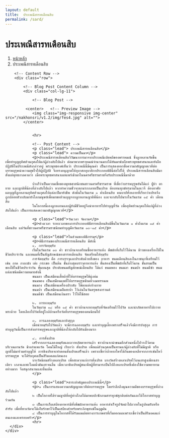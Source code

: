 ```yaml
---
layout: default
title:  ประเพณีสารทเดือนสิบ
permalink: /sard/
---
```



<div class="container">
<!-- Page Heading/Breadcrumbs -->
  <div class="row">
            <div class="col-lg-12">
                <h1 class="page-header"> ประเพณีสารทเดือนสิบ
                </h1>
                <ol class="breadcrumb">
                    <li><a href="../index.html">หน้าหลัก</a>
                    </li>
                    <li class="active"> ประเพณีสารทเดือนสิบ</li>
                </ol>
            </div>
        </div>
        <!-- /.row -->

        <!-- Content Row -->
        <div class="row">

            <!-- Blog Post Content Column -->
            <div class="col-lg-11">

                <!-- Blog Post -->

             <center>   <!-- Preview Image -->
                <img class="img-responsive img-center" src="/nakhonsri/v1.2/img/fes4.jpg" alt="">
            </center>


                <hr>

                <!-- Post Content -->
                <p class="lead"> ประเพณีสารทเดือนสิบ</p>
                <p class="lead"> ความเป็นมา</p>
                <p>ประเพณีสารทเดือนสิบวิวัฒนาการมาจากประเพณีเปตพลีของพราหมณ์ ซึ่งลูกหลานจัดขึ้น เพื่อทำบุญอุทิศส่วนกุศลให้แก่ผู้ล่วงลับไปแล้ว ต่อมาพวกพราหมณ์จำนวนมากได้หันมานับถือพระพุทธศาสนาและยังถือปฏิบัติในประเพณีดังกล่าวอยู่ พระพุทธองค์เห็นว่า ประเพณีนี้มีคุณค่า เป็นการแสดงออกซึ่งความกตัญญูกตเวทีต่อบรรพบุรุษนำความสุขใจให้ผู้ปฏิบัติ จึงทรงอนุญาตให้อุบาสกอุบาสิกาประกอบพิธีนี้ต่อไปได้ ประเพณีสารทเดือนสิบมีมาตั้งแต่พุทธกาลคาดว่า เมื่อพระพุทธศาสนาเผยแพร่เข้ามาในนครศรีธรรมราชจึงรับประเพณีนี้มาด้วย

                บ้างก็ว่าเป็นความเชื่อของพุทธศาสนิกชนชาวนครศรีธรรมราช ที่เชื่อว่าบรรพบุรุษอันได้แก่ ปู่ย่า ตายาย และญาติพี่น้องที่ล่วงลับไปแล้ว หากทำความชั่วจะตกนรกกลายเป็นเปรต ต้องทนทุกข์ทรมานในอเวจี ต้องอาศัยผลบุญที่ลูกหลานอุทิศส่วนกุศลให้แต่ละปีมายังชีพ ดังนั้นในวันแรม ๑ ค่ำเดือนสิบ คนบาปทั้งหลายที่เรียกว่าเปรตจึงถูกปล่อยตัวกลับมายังโลกมนุษย์เพื่อมาขอส่วนบุญจากลูกหลานญาติพี่น้อง และจะกลับไปนรกในวันแรม ๑๕ ค่ำ เดือนสิบ
                ในโอกาสนี้เองลูกหลานและผู้ยังมีชีวิตอยู่จึงนำอาหารไปทำบุญที่วัด เพื่ออุทิศส่วนกุศลให้แก่ผู้ที่ล่วงลับไปแล้ว เป็นการแสดงความกตัญญูกตเวที</p>

                <p class="lead">วันเวลา จัดงาน</p>
                <p>ช่วงเวลา ระยะเวลาของการประกอบพิธีสารทเดือนสิบมีขึ้นในวันแรม ๑ ค่ำถึงแรม ๑๕ ค่ำ เดือนสิบ แต่วันที่ชาวนครศรีธรรมราชนิยมทำบุญคือวันแรม ๑๓-๑๕ ค่ำ</p>

                <p class="lead">ในส่วนของพิธีกรรม</p>
                <p>พิธีกรรมของประเพณีสารทเดือนสิบ มีดังนี้
                ๑. การจัดหฺมฺรับ
                เริ่มในวันแรม ๑๓ ค่ำ ชาวบ้านจะเตรียมซื้ออาหารแห้ง พืชผักที่เก็บไว้ได้นาน ข้าวของเครื่องใช้ในชีวิตประจำวัน และขนมที่เป็นสัญลักษณ์ของสารทเดือนสิบ จัดเตรียมใส่หฺมฺรับ
                การจัดหฺมฺรับ คือ การบรรจุและประดับด้วยสิ่งของ อาหาร ขนมเดือนสิบลงในภาชนะที่เตรียมไว้ เช่น ถาด กาละมัง เข่ง กระเชอ เป็นต้น ชั้นล่างสุดบรรจุอาหารแห้ง ชั้นสองเป็นพืชผักที่เก็บไว้นาน ชั้นสามเป็นของใช้ในชีวิตประจำวัน ขั้นบนสุด ประดับขนมสัญลักษณ์เดือนสิบ ได้แก่ ขนมพอง ขนมลา ขนมบ้า ขนมดีซำ ขนมแต่ละชนิดมีความหมายดังนี้
                ขนมลา เป็นเสมือนเสื้อผ้าที่ให้บรรพบุรุษใช้นุ่งห่ม
                ขนมพอง เป็นเสมือนแพที่ให้บรรพบุรุษข้ามห้วงมหรรณพ
                ขนมกง เป็นเสมือนเครื่องประดับ ใช้ตกแต่งร่างกาย
                ขนมบ้า เป็นเสมือนเมล็ดสะบ้า ไว้เล่นในวันตรุษสงกรานต์
                ขนมดีซำ เป็นเสมือนเงินตรา ไว้ให้ใช้สอย

                ๒. การยกหฺมฺรับ
                ในวันแรม ๑๔ หรือ ๑๕ ค่ำ ชาวบ้านจะยกหฺมฺรับที่จัดเตรียมไว้ไปวัด และนำภัตตาหารไปถวายพระด้วย โดยเลือกไปวัดที่อยู่ใกล้บ้านหรือวัดที่บรรพบุรุษของตนนิยมไป

                ๓. การฉลองหฺมฺรับและบังสุกุล
                เมื่อนำหมฺรับไปวัดแล้ว จะมีการฉลองหฺมฺรับ และทำบุญเลี้ยงพระเสร็จแล้วจึงมีการบังสุกุล การทำบุญวันนี้เป็นการส่งบรรพบุรุษและญาติพี่น้องให้กลับไปยังเมืองนรก

                ๔. การตั้งเปรต
                เสร็จจากการฉลองหมฺรับและถวายภัตตาหารแล้ว ชาวบ้านจะนำขนมอีกส่วนหนึ่งไปวางไว้ตามบริเวณลานวัด ข้างกำแพงวัด โคนไม้ใหญ่ เรียกว่า ตั้งเปรต เพื่อแผ่ส่วนกุศลเป็นทานแก่ผู้ล่วงลับที่ไม่มีญาติ หรือญาติไม่มาร่วมทำบุญให้ การชิงเปรตจะทำตอนตั้งเปรตเสร็จแล้ว เพราะเชื่อว่าถ้าหากใครได้กินของเหลือจากการเซ่นไหว้บรรพบุรุษ จะได้รับกุศลเป็นสิริมงคลแก่ตนเอง
                บางวัดนิยมสร้างหลาเปรต เพื่อสะดวกแก่การตั้งเปรต บางวัดสร้างหลาเปรตไว้บนเสาสูงเพียงเสาเดียว เกลาและชะโลมน้ำมันเสาจนลื่น เมื่อเวลาชิงเปรตผู้ชนะคือผู้ที่สามารถปีนไปถึงหลาเปรตซึ่งต้องใช้ความพยายามอย่างมาก จึงสนุกสนานและตื่นเต้น
                </p>

                <p class="lead">สาระสำคัญของประเพณีนี้</p>
                <p>๑ เป็นการแสดงความกตัญญูกตเวทีต่อบรรพบุรุษ โดยรำลึกถึงคุณความดีของบรรพบุรุษที่ล่วงลับไปแล้ว 
                ๒ เป็นโอกาสได้รวมญาติที่อยู่ห่างไกลได้มาพบปะซักถามสารทุกข์สุกดิบต่อกันและได้โอกาสทำบุญร่วมกัน
                ๓ เป็นการเก็บเสบียงอาหารมีทั้งพืชผักอาหารแห้ง อาหารสำเร็จรูปจัดนำไปถวายในรูปหมรับหรือสำรับ เพื่อที่ทางวัดจะได้เก็บรักษาไว้เป็นเสบียงสำหรับพระภิกษุสงฆ์ในฤดูฝน
                ๔ เป็นการทำบุญในโอกาสที่ได้รับผลผลิตทางการเกษตรที่เริ่มออกผลเพราะเชื่อว่าเป็นสิริมงคลแก่ตนเองและครอบครัว</p>
                <hr>
      </div>
    </div>
  </div>
